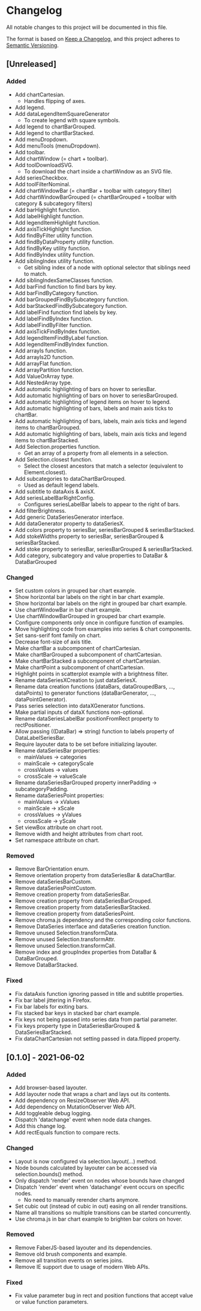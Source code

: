 # Changelog

All notable changes to this project will be documented in this file.

The format is based on [Keep a Changelog](https://keepachangelog.com/en/1.0.0/),
and this project adheres to [Semantic Versioning](https://semver.org/spec/v2.0.0.html).

## [Unreleased]

### Added

- Add chartCartesian.
  - Handles flipping of axes.
- Add legend.
- Add dataLegendItemSquareGenerator
  - To create legend with square symbols.
- Add legend to chartBarGrouped.
- Add legend to chartBarStacked.
- Add menuDropdown.
- Add menuTools (menuDropdown).
- Add toolbar.
- Add chartWindow (= chart + toolbar).
- Add toolDownloadSVG.
  - To download the chart inside a chartWindow as an SVG file.
- Add seriesCheckbox.
- Add toolFilterNominal.
- Add chartWindowBar (= chartBar + toolbar with category filter)
- Add chartWindowBarGrouped (= chartBarGrouped + toolbar with category & subcategory filters)
- Add barHighlight function.
- Add labelHighlight function.
- Add legendItemHighlight function.
- Add axisTickHighlight function.
- Add findByFilter utility function.
- Add findByDataProperty utility function.
- Add findByKey utility function.
- Add findByIndex utility function.
- Add siblingIndex utility function.
  - Get sibling index of a node with optional selector that siblings need to match.
- Add siblingIndexSameClasses function.
- Add barFind function to find bars by key.
- Add barFindByCategory function.
- Add barGroupedFindBySubcategory function.
- Add barStackedFindBySubcategory function.
- Add labelFind function find labels by key.
- Add labelFindByIndex function.
- Add labelFindByFilter function.
- Add axisTickFindByIndex function.
- Add legendItemFindByLabel function.
- Add legendItemFindByIndex function.
- Add arrayIs function.
- Add arrayIs2D function.
- Add arrayFlat function.
- Add arrayPartition function.
- Add ValueOrArray type.
- Add NestedArray type.
- Add automatic highlighting of bars on hover to seriesBar.
- Add automatic highlighting of bars on hover to seriesBarGrouped.
- Add automatic highlighting of legend items on hover to legend.
- Add automatic highlighting of bars, labels and main axis ticks to chartBar.
- Add automatic highlighting of bars, labels, main axis ticks and legend items to chartBarGrouped.
- Add automatic highlighting of bars, labels, main axis ticks and legend items to chartBarStacked.
- Add Selection.properties function.
  - Get an array of a property from all elements in a selection.
- Add Selection.closest function.
  - Select the closest ancestors that match a selector (equivalent to Element.closest).
- Add subcategories to dataChartBarGrouped.
  - Used as default legend labels.
- Add subtitle to dataAxis & axisX.
- Add seriesLabelBarRightConfig.
  - Configures seriesLabelBar labels to appear to the right of bars.
- Add filterBrightness.
- Add generic DataSeriesGenerator interface.
- Add dataGenerator property to dataSeriesX.
- Add colors property to seriesBar, seriesBarGrouped & seriesBarStacked.
- Add stokeWidths property to seriesBar, seriesBarGrouped & seriesBarStacked.
- Add stoke property to seriesBar, seriesBarGrouped & seriesBarStacked.
- Add category, subcategory and value properties to DataBar & DataBarGrouped

### Changed

- Set custom colors in grouped bar chart example.
- Show horizontal bar labels on the right in bar chart example.
- Show horizontal bar labels on the right in grouped bar chart example.
- Use chartWindowBar in bar chart example.
- Use chartWindowBarGrouped in grouped bar chart example.
- Configure components only once in configure function of examples.
- Move highlighting code from examples into series & chart components.
- Set sans-serif font family on chart.
- Decrease font-size of axis title.
- Make chartBar a subcomponent of chartCartesian.
- Make chartBarGrouped a subcomponent of chartCartesian.
- Make chartBarStacked a subcomponent of chartCartesian.
- Make chartPoint a subcomponent of chartCartesian.
- Highlight points in scatterplot example with a brightness filter.
- Rename dataSeriesXCreation to just dataSeriesX.
- Rename data creation functions (dataBars, dataGroupedBars, ..., dataPoints) to generator functions (dataBarGenerator, ..., dataPointGenerator).
- Pass series selection into dataXGenerator functions.
- Make partial inputs of dataX functions non-optional.
- Rename dataSeriesLabelBar positionFromRect property to rectPositioner.
- Allow passing ((DataBar) => string) function to labels property of DataLabelSeriesBar. 
- Require layouter data to be set before initializing layouter.
- Rename dataSeriesBar properties:
  - mainValues → categories
  - mainScale → categoryScale
  - crossValues → values
  - crossScale → valueScale
- Rename dataSeriesBarGrouped property innerPadding → subcategoryPadding.
- Rename dataSeriesPoint properties:
  - mainValues → xValues
  - mainScale → xScale
  - crossValues → yValues
  - crossScale → yScale
- Set viewBox attribute on chart root.
- Remove width and height attributes from chart root.
- Set namespace attribute on chart.

### Removed

- Remove BarOrientation enum.
- Remove orientation property from dataSeriesBar & dataChartBar.
- Remove dataSeriesBarCustom.
- Remove dataSeriesPointCustom.
- Remove creation property from dataSeriesBar.
- Remove creation property from dataSeriesBarGrouped.
- Remove creation property from dataSeriesBarStacked.
- Remove creation property from dataSeriesPoint.
- Remove chroma.js dependency and the corresponding color functions.
- Remove DataSeries interface and dataSeries creation function.
- Remove unused Selection.transformData.
- Remove unused Selection.transformAttr.
- Remove unused Selection.transformCall.
- Remove index and groupIndex properties from DataBar & DataBarGrouped.
- Remove DataBarStacked.

### Fixed

- Fix dataAxis function ignoring passed in title and subtitle properties.
- Fix bar label jittering in Firefox.
- Fix bar labels for exiting bars.
- Fix stacked bar keys in stacked bar chart example.
- Fix keys not being passed into series data from partial parameter.
- Fix keys property type in DataSeriesBarGrouped & DataSeriesBarStacked.
- Fix dataChartCartesian not setting passed in data.flipped property.

## [0.1.0] - 2021-06-02

### Added

- Add browser-based layouter.
- Add layouter node that wraps a chart and lays out its contents.
- Add dependency on ResizeObserver Web API.
- Add dependency on MutationObserver Web API.
- Add toggleable debug logging.
- Dispatch 'datachange' event when node data changes.
- Add this change log.
- Add rectEquals function to compare rects.

### Changed

- Layout is now configured via selection.layout(...) method.
- Node bounds calculated by layouter can be accessed via selection.bounds() method.
- Only dispatch 'render' event on nodes whose bounds have changed
- Dispatch 'render' event when 'datachange' event occurs on specific nodes.
  - No need to manually rerender charts anymore.
- Set cubic out (instead of cubic in out) easing on all render transitions.
- Name all transitions so multiple transitions can be started concurrently.
- Use chroma.js in bar chart example to brighten bar colors on hover.

### Removed

- Remove FaberJS-based layouter and its dependencies.
- Remove old brush components and example.
- Remove all transition events on series joins.
- Remove IE support due to usage of modern Web APIs.

### Fixed

- Fix value parameter bug in rect and position functions that accept value or value function parameters.
